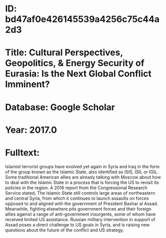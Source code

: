 # ID: bd47af0e426145539a4256c75c44a2d3
# Title: Cultural Perspectives, Geopolitics, & Energy Security of Eurasia: Is the Next Global Conflict Imminent?
# Database: Google Scholar
# Year: 2017.0
# Fulltext:
Islamist terrorist groups have evolved yet again in Syria and Iraq in the form of the group known as the Islamic State, also identified as ISIS, ISIL or IGIL.
Some traditional American allies are already talking with Moscow about how to deal with the Islamic State in a process that is forcing the US to revisit its policies in the region.
A 2016 report from the Congressional Research Service stated, The Islamic State still controls large areas of northeastern and central Syria, from which it continues to launch assaults on forces opposed to and aligned with the government of President Bashar al Assad.
Meanwhile, fighting elsewhere pits government forces and their foreign allies against a range of anti-government insurgents, some of whom have received limited US assistance.
Russian military intervention in support of Assad poses a direct challenge to US goals in Syria, and is raising new questions about the future of the conflict and US strategy.